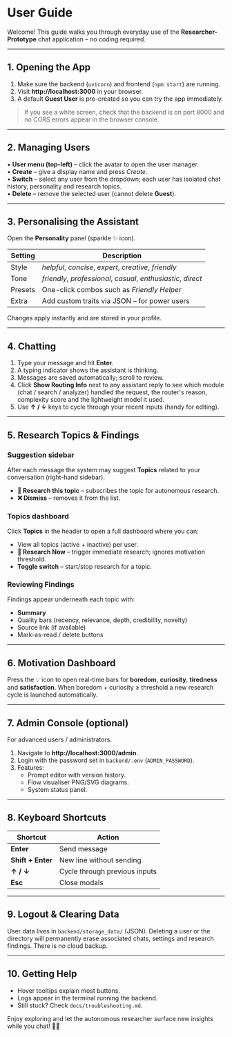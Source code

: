# User Guide

Welcome!  This guide walks you through everyday use of the **Researcher-Prototype** chat application – no coding required.

---

## 1. Opening the App

1. Make sure the backend (`uvicorn`) and frontend (`npm start`) are running.  
2. Visit **http://localhost:3000** in your browser.  
3. A default **Guest User** is pre-created so you can try the app immediately.

> If you see a white screen, check that the backend is on port 8000 and no CORS errors appear in the browser console.

---

## 2. Managing Users

• **User menu (top-left)** – click the avatar to open the user manager.  
• **Create** – give a display name and press *Create*.  
• **Switch** – select any user from the dropdown; each user has isolated chat history, personality and research topics.  
• **Delete** – remove the selected user (cannot delete **Guest**).

---

## 3. Personalising the Assistant

Open the **Personality** panel (sparkle ✨ icon).

| Setting | Description |
|---------|-------------|
| Style   | *helpful*, *concise*, *expert*, *creative*, *friendly* |
| Tone    | *friendly*, *professional*, *casual*, *enthusiastic*, *direct* |
| Presets | One-click combos such as *Friendly Helper* |
| Extra   | Add custom traits via JSON – for power users |

Changes apply instantly and are stored in your profile.

---

## 4. Chatting

1. Type your message and hit **Enter**.  
2. A typing indicator shows the assistant is thinking.  
3. Messages are saved automatically; scroll to review.  
4. Click **Show Routing Info** next to any assistant reply to see which module (chat / search / analyzer) handled the request, the router's reason, complexity score and the lightweight model it used.  
5. Use **↑ / ↓** keys to cycle through your recent inputs (handy for editing).

---

## 5. Research Topics & Findings

### Suggestion sidebar

After each message the system may suggest **Topics** related to your conversation (right-hand sidebar).

* **🔬 Research this topic** – subscribes the topic for autonomous research.  
* **❌ Dismiss** – removes it from the list.

### Topics dashboard

Click **Topics** in the header to open a full dashboard where you can:

* View all topics (active + inactive) per user.
* **🚀 Research Now** – trigger immediate research; ignores motivation threshold.
* **Toggle switch** – start/stop research for a topic.

### Reviewing Findings

Findings appear underneath each topic with:

* **Summary**
* Quality bars (recency, relevance, depth, credibility, novelty)
* Source link (if available)
* Mark-as-read / delete buttons

---

## 6. Motivation Dashboard

Press the 💡 icon to open real-time bars for **boredom**, **curiosity**, **tiredness** and **satisfaction**.  When boredom + curiosity ≥ threshold a new research cycle is launched automatically.

---

## 7. Admin Console (optional)

For advanced users / administrators.

1. Navigate to **http://localhost:3000/admin**.
2. Login with the password set in `backend/.env` (`ADMIN_PASSWORD`).
3. Features:
   * Prompt editor with version history.
   * Flow visualiser PNG/SVG diagrams.
   * System status panel.

---

## 8. Keyboard Shortcuts

| Shortcut | Action |
|----------|--------|
| **Enter** | Send message |
| **Shift + Enter** | New line without sending |
| **↑ / ↓** | Cycle through previous inputs |
| **Esc**   | Close modals |

---

## 9. Logout & Clearing Data

User data lives in `backend/storage_data/` (JSON).  Deleting a user or the directory will permanently erase associated chats, settings and research findings.  There is no cloud backup.

---

## 10. Getting Help

* Hover tooltips explain most buttons.  
* Logs appear in the terminal running the backend.  
* Still stuck? Check `docs/troubleshooting.md`.

Enjoy exploring and let the autonomous researcher surface new insights while you chat! 🧠🔬 